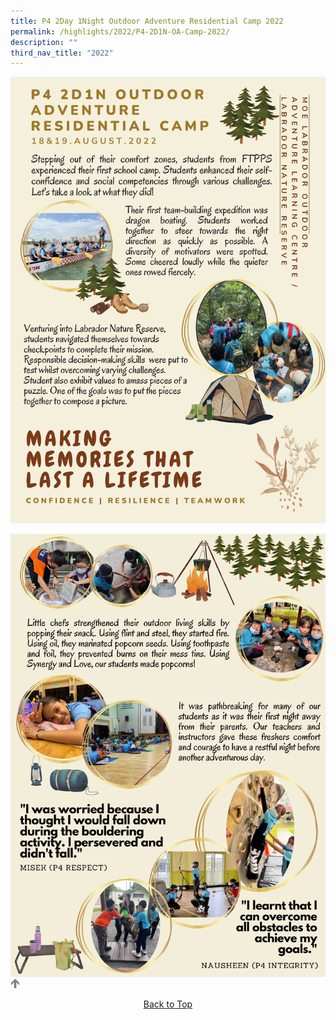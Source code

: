 ```yaml
---
title: P4 2Day 1Night Outdoor Adventure Residential Camp 2022
permalink: /highlights/2022/P4-2D1N-OA-Camp-2022/
description: ""
third_nav_title: "2022"
---
```

![](/images/Highlights/2022/P4%202D1N%20Outdoor%20Camp%202022/P4%202-Day%201-Night%20OA%20Camp%202022%20website_Page_1.jpg)

![](/images/Highlights/2022/P4%202D1N%20Outdoor%20Camp%202022/P4%202-Day%201-Night%20OA%20Camp%202022%20website_Page_2.jpg)
<a href="/P4-2D1N-OA-Camp-2022#lo_main">
	 <img src="/images/arrow-up.png" style="width:3%" align="centre"/> 
	<p align="center">
	Back to Top
	</p>
</a>